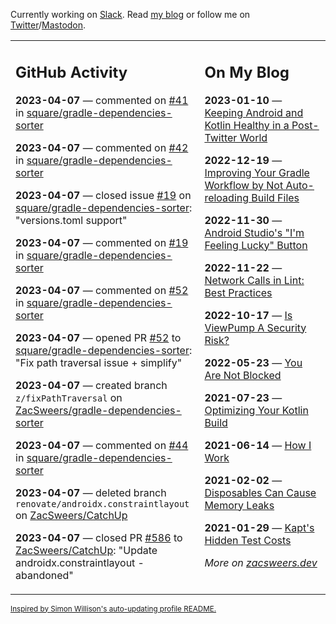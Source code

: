 Currently working on [Slack](https://slack.com/). Read [my blog](https://zacsweers.dev/) or follow me on [Twitter](https://twitter.com/ZacSweers)/[Mastodon](https://hachyderm.io/@ZacSweers).

<table><tr><td valign="top" width="60%">

## GitHub Activity
<!-- githubActivity starts -->
**2023-04-07** — commented on [#41](https://github.com/square/gradle-dependencies-sorter/issues/41#issuecomment-1500439190) in [square/gradle-dependencies-sorter](https://github.com/square/gradle-dependencies-sorter)

**2023-04-07** — commented on [#42](https://github.com/square/gradle-dependencies-sorter/issues/42#issuecomment-1500435612) in [square/gradle-dependencies-sorter](https://github.com/square/gradle-dependencies-sorter)

**2023-04-07** — closed issue [#19](https://github.com/square/gradle-dependencies-sorter/issues/19) on [square/gradle-dependencies-sorter](https://github.com/square/gradle-dependencies-sorter): "versions.toml support"

**2023-04-07** — commented on [#19](https://github.com/square/gradle-dependencies-sorter/issues/19#issuecomment-1500429355) in [square/gradle-dependencies-sorter](https://github.com/square/gradle-dependencies-sorter)

**2023-04-07** — commented on [#52](https://github.com/square/gradle-dependencies-sorter/pull/52#issuecomment-1500423550) in [square/gradle-dependencies-sorter](https://github.com/square/gradle-dependencies-sorter)

**2023-04-07** — opened PR [#52](https://github.com/square/gradle-dependencies-sorter/pull/52) to [square/gradle-dependencies-sorter](https://github.com/square/gradle-dependencies-sorter): "Fix path traversal issue + simplify"

**2023-04-07** — created branch `z/fixPathTraversal` on [ZacSweers/gradle-dependencies-sorter](https://github.com/ZacSweers/gradle-dependencies-sorter)

**2023-04-07** — commented on [#44](https://github.com/square/gradle-dependencies-sorter/issues/44#issuecomment-1500421586) in [square/gradle-dependencies-sorter](https://github.com/square/gradle-dependencies-sorter)

**2023-04-07** — deleted branch `renovate/androidx.constraintlayout` on [ZacSweers/CatchUp](https://github.com/ZacSweers/CatchUp)

**2023-04-07** — closed PR [#586](https://github.com/ZacSweers/CatchUp/pull/586) to [ZacSweers/CatchUp](https://github.com/ZacSweers/CatchUp): "Update androidx.constraintlayout - abandoned"
<!-- githubActivity ends -->
</td><td valign="top" width="40%">

## On My Blog
<!-- blog starts -->
**2023-01-10** — [Keeping Android and Kotlin Healthy in a Post-Twitter World](https://www.zacsweers.dev/keeping-android-healthy/)

**2022-12-19** — [Improving Your Gradle Workflow by Not Auto-reloading Build Files](https://www.zacsweers.dev/improving-your-workflow-by-not-auto-reloading-build-files/)

**2022-11-30** — [Android Studio's "I'm Feeling Lucky" Button](https://www.zacsweers.dev/android-studios-im-feeling-lucky-button/)

**2022-11-22** — [Network Calls in Lint: Best Practices](https://www.zacsweers.dev/network-calls-in-lint-best-practices/)

**2022-10-17** — [Is ViewPump A Security Risk?](https://www.zacsweers.dev/is-viewpump-a-security-risk/)

**2022-05-23** — [You Are Not Blocked](https://www.zacsweers.dev/you-are-not-blocked/)

**2021-07-23** — [Optimizing Your Kotlin Build](https://www.zacsweers.dev/optimizing-your-kotlin-build/)

**2021-06-14** — [How I Work](https://www.zacsweers.dev/how-i-work/)

**2021-02-02** — [Disposables Can Cause Memory Leaks](https://www.zacsweers.dev/disposables-can-cause-memory-leaks/)

**2021-01-29** — [Kapt's Hidden Test Costs](https://www.zacsweers.dev/kapts-hidden-test-costs/)
<!-- blog ends -->
_More on [zacsweers.dev](https://zacsweers.dev/)_
</td></tr></table>

<sub><a href="https://simonwillison.net/2020/Jul/10/self-updating-profile-readme/">Inspired by Simon Willison's auto-updating profile README.</a></sub>